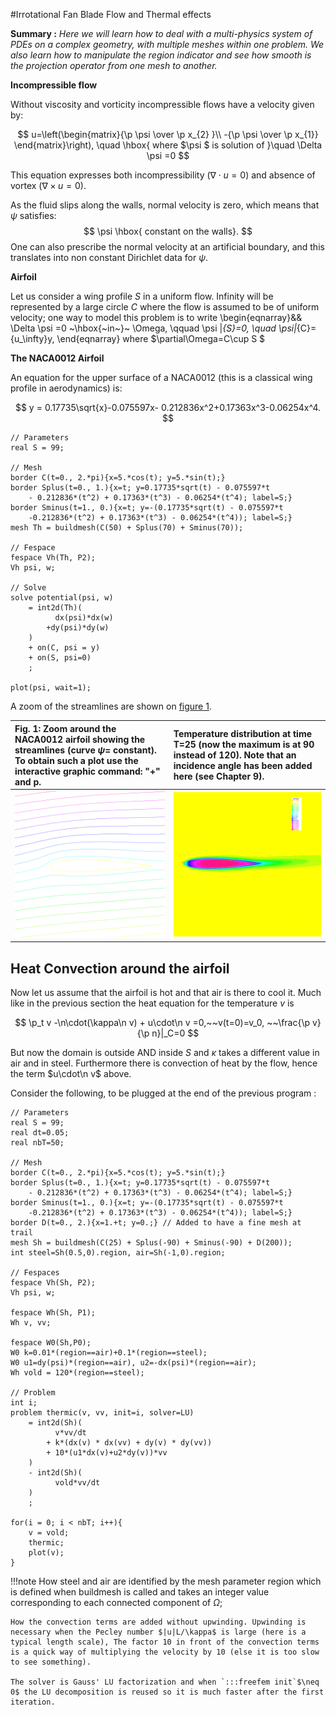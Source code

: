#Irrotational Fan Blade Flow and Thermal effects

**Summary :** _Here we will learn how to deal with a multi-physics system of PDEs on a complex geometry, with multiple meshes within one problem.  We also learn how to manipulate the region indicator and see how smooth is the projection operator from one mesh to another._

**Incompressible flow**

Without viscosity and vorticity incompressible flows have a velocity given by:

$$
u=\left(\begin{matrix}{\p \psi \over \p x_{2} }\\ -{\p \psi
\over \p x_{1}} \end{matrix}\right), \quad
\hbox{  where $\psi  $ is solution of }\quad  \Delta \psi =0
$$

This equation expresses both incompressibility ($\nabla\cdot u=0$) and absence of vortex ($\nabla\times u =0$).

As the fluid slips along the walls, normal velocity is zero, which means that $\psi$ satisfies:
$$
\psi \hbox{ constant on the walls}.
$$
One can also prescribe the normal velocity at an artificial boundary, and this translates into non constant Dirichlet data for $\psi$.

**Airfoil**

Let us consider a wing profile $S$ in a uniform flow. Infinity will be represented by a large circle  $C$ where the flow is assumed to be of uniform velocity; one way to model this problem is to write
\begin{eqnarray}&&
\Delta \psi =0 ~\hbox{~in~}~ \Omega, \qquad
\psi |_{S}=0, \quad
\psi|_{C}= {u_\infty}y,
\end{eqnarray}
where $\partial\Omega=C\cup S $

**The NACA0012 Airfoil**

An equation for the upper surface of a NACA0012 (this is a classical wing profile in aerodynamics) is:

$$
y = 0.17735\sqrt{x}-0.075597x- 0.212836x^2+0.17363x^3-0.06254x^4.
$$

```freefem
// Parameters
real S = 99;

// Mesh
border C(t=0., 2.*pi){x=5.*cos(t); y=5.*sin(t);}
border Splus(t=0., 1.){x=t; y=0.17735*sqrt(t) - 0.075597*t
	- 0.212836*(t^2) + 0.17363*(t^3) - 0.06254*(t^4); label=S;}
border Sminus(t=1., 0.){x=t; y=-(0.17735*sqrt(t) - 0.075597*t
	-0.212836*(t^2) + 0.17363*(t^3) - 0.06254*(t^4)); label=S;}
mesh Th = buildmesh(C(50) + Splus(70) + Sminus(70));

// Fespace
fespace Vh(Th, P2);
Vh psi, w;

// Solve
solve potential(psi, w)
	= int2d(Th)(
		  dx(psi)*dx(w)
		+dy(psi)*dy(w)
	)
	+ on(C, psi = y)
	+ on(S, psi=0)
	;

plot(psi, wait=1);
```

A zoom of the streamlines are shown on [figure 1](#Fig1).

|<a name="Fig1">Fig. 1:</a> Zoom around the NACA0012 airfoil showing the streamlines (curve $\psi=$ constant). To obtain such a plot use the interactive graphic command: "+" and p.|Temperature distribution at time T=25 (now the maximum is at 90 instead of 120). Note that an incidence angle has been added here (see Chapter 9).|
|:----|:----|
|![Potential](images/potential.svg)|![Potential heat](images/potential_heat.svg)|

## Heat Convection around the airfoil

Now let us assume that the airfoil is hot and that air is there to cool it. Much like in the previous section the heat equation for the temperature $v$ is

$$
\p_t v -\n\cdot(\kappa\n v) + u\cdot\n v =0,~~v(t=0)=v_0, ~~\frac{\p v}{\p n}|_C=0
$$

But now the domain is outside AND inside $S$ and $\kappa$ takes a different value in air and in steel.  Furthermore there is convection of heat by the flow, hence the term $u\cdot\n v$ above.

Consider the following, to be plugged at the end of the previous program :

```freefem
// Parameters
real S = 99;
real dt=0.05;
real nbT=50;

// Mesh
border C(t=0., 2.*pi){x=5.*cos(t); y=5.*sin(t);}
border Splus(t=0., 1.){x=t; y=0.17735*sqrt(t) - 0.075597*t
	- 0.212836*(t^2) + 0.17363*(t^3) - 0.06254*(t^4); label=S;}
border Sminus(t=1., 0.){x=t; y=-(0.17735*sqrt(t) - 0.075597*t
	-0.212836*(t^2) + 0.17363*(t^3) - 0.06254*(t^4)); label=S;}
border D(t=0., 2.){x=1.+t; y=0.;} // Added to have a fine mesh at trail
mesh Sh = buildmesh(C(25) + Splus(-90) + Sminus(-90) + D(200));
int steel=Sh(0.5,0).region, air=Sh(-1,0).region;

// Fespaces
fespace Vh(Sh, P2);
Vh psi, w;

fespace Wh(Sh, P1);
Wh v, vv;

fespace W0(Sh,P0);
W0 k=0.01*(region==air)+0.1*(region==steel);
W0 u1=dy(psi)*(region==air), u2=-dx(psi)*(region==air);
Wh vold = 120*(region==steel);

// Problem
int i;
problem thermic(v, vv, init=i, solver=LU)
	= int2d(Sh)(
		  v*vv/dt
		+ k*(dx(v) * dx(vv) + dy(v) * dy(vv))
		+ 10*(u1*dx(v)+u2*dy(v))*vv
	)
	- int2d(Sh)(
		  vold*vv/dt
	)
	;

for(i = 0; i < nbT; i++){
	v = vold;
	thermic;
	plot(v);
}
```

!!!note
	How steel and air are identified by the mesh parameter region which is defined when buildmesh is called and takes an integer value corresponding to each connected component of $\Omega$;
	
	How the convection terms are added without upwinding. Upwinding is necessary when the Pecley number $|u|L/\kappa$ is large (here is a typical length scale), The factor 10 in front of the convection terms is a quick way of multiplying the velocity by 10 (else it is too slow to see something).
	
	The solver is Gauss' LU factorization and when `:::freefem init`$\neq 0$ the LU decomposition is reused so it is much faster after the first iteration.




